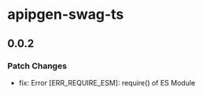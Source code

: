 # apipgen-swag-ts

## 0.0.2

### Patch Changes

- fix: Error [ERR_REQUIRE_ESM]: require() of ES Module
